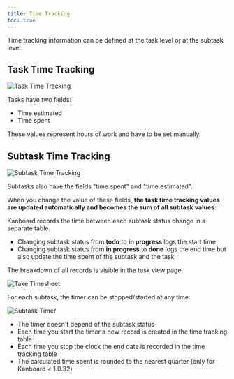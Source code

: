 ```yaml
---
title: Time Tracking
toc: true
---
```


Time tracking information can be defined at the task level or at the subtask level.

Task Time Tracking
------------------

![Task Time Tracking](/images/v1/task-time-tracking.png)

Tasks have two fields:

- Time estimated
- Time spent

These values represent hours of work and have to be set manually.

Subtask Time Tracking
---------------------

![Subtask Time Tracking](/images/v1/subtask-time-tracking.png)

Subtasks also have the fields "time spent" and "time estimated".

When you change the value of these fields, **the task time tracking values are updated automatically and becomes the sum of all subtask values**.

Kanboard records the time between each subtask status change in a separate table.

- Changing subtask status from **todo** to **in progress** logs the start time
- Changing subtask status from **in progress** to **done** logs the end time but also update the time spent of the subtask and the task

The breakdown of all records is visible in the task view page:

![Take Timesheet](/images/v1/task-timesheet.png)

For each subtask, the timer can be stopped/started at any time:

![Subtask Timer](/images/v1/subtask-timer.png)

- The timer doesn't depend of the subtask status
- Each time you start the timer a new record is created in the time tracking table
- Each time you stop the clock the end date is recorded in the time tracking table
- The calculated time spent is rounded to the nearest quarter (only for Kanboard < 1.0.32)
